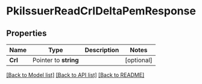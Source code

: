 # PkiIssuerReadCrlDeltaPemResponse


## Properties

Name | Type | Description | Notes
------------ | ------------- | ------------- | -------------
**Crl** | Pointer to **string** |  | [optional] 





[[Back to Model list]](../README.md#documentation-for-models) [[Back to API list]](../README.md#documentation-for-api-endpoints) [[Back to README]](../README.md)


